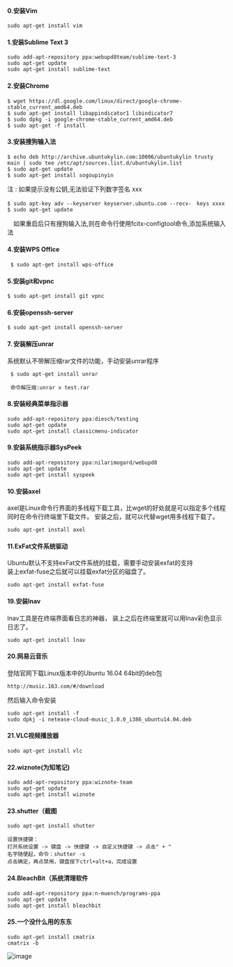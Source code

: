 
#### 0.安装Vim
```
sudo apt-get install vim  
```
#### 1.安装Sublime Text 3

```
sudo add-apt-repository ppa:webupd8team/sublime-text-3    
sudo apt-get update    
sudo apt-get install sublime-text   
```

#### 2.安装Chrome
```
$ wget https://dl.google.com/linux/direct/google-chrome-stable_current_amd64.deb
$ sudo apt-get install libappindicator1 libindicator7
$ sudo dpkg -i google-chrome-stable_current_amd64.deb 
$ sudo apt-get -f install
```
#### 3.安装搜狗输入法
```
$ echo deb http://archive.ubuntukylin.com:10006/ubuntukylin trusty main | sudo tee /etc/apt/sources.list.d/ubuntukylin.list
$ sudo apt-get update   
$ sudo apt-get install sogoupinyin
```
注  :  如果提示没有公钥,无法验证下列数字签名 xxx

```
$ sudo apt-key adv --keyserver keyserver.ubuntu.com --recv-　keys xxxx
$ sudo apt-get update
```


　如果重启后只有搜狗输入法,则在命令行使用fcitx-configtool命令,添加系统输入法
#### 4.安装WPS Office

```
 $ sudo apt-get install wps-office
```

#### 5.安装git和vpnc
```
$ sudo apt-get install git vpnc
```
#### 6.安装openssh-server
```
$ sudo apt-get install openssh-server
```

#### 7. 安装解压unrar
系统默认不带解压缩rar文件的功能，手动安装unrar程序
```
 $ sudo apt-get install unrar
 
 命令解压缩:unrar x test.rar  
```
#### 8.安装经典菜单指示器
```
sudo add-apt-repository ppa:diesch/testing  
sudo apt-get update  
sudo apt-get install classicmenu-indicator  
```

#### 9.安装系统指示器SysPeek
```
sudo add-apt-repository ppa:nilarimogard/webupd8    
sudo apt-get update    
sudo apt-get install syspeek    
```

#### 10.安装axel
axel是Linux命令行界面的多线程下载工具，比wget的好处就是可以指定多个线程同时在命令行终端里下载文件。
安装之后，就可以代替wget用多线程下载了。
```
sudo apt-get install axel  
```

#### 11.ExFat文件系统驱动
Ubuntu默认不支持exFat文件系统的挂载，需要手动安装exfat的支持<br/>
装上exfat-fuse之后就可以挂载exfat分区的磁盘了。
```
sudo apt-get install exfat-fuse  
```

#### 19.安装lnav
lnav工具是在终端界面看日志的神器，
装上之后在终端里就可以用lnav彩色显示日志了。
```
sudo apt-get install lnav  
```

#### 20.网易云音乐
登陆官网下载Linux版本中的Ubuntu 16.04 64bit的deb包

```
http://music.163.com/#/download
```
然后输入命令安装

```
sudo apt-get install -f
sudo dpkj -i netease-cloud-music_1.0.0_i386_ubuntu14.04.deb
```

#### 21.VLC视频播放器
```
sudo apt-get install vlc
```

#### 22.wiznote(为知笔记)

```
sudo add-apt-repository ppa:wiznote-team 
sudo apt-get update 
sudo apt-get install wiznote
```

#### 23.shutter（截图

```
sudo apt-get install shutter

设置快捷键： 
打开系统设置 -> 键盘 -> 快捷键 -> 自定义快捷键 -> 点击" + " 
名字随便起，命令：shutter -s 
点击确定，再点禁用，键盘按下ctrl+alt+a，完成设置
```
#### 24.BleachBit（系统清理软件

```
sudo add-apt-repository ppa:n-muench/programs-ppa
sudo apt-get update 
sudo apt-get install bleachbit 
```

#### 25.一个没什么用的东东

```
sudo apt-get install cmatrix
cmatrix -b
```
![image](http://upload-images.jianshu.io/upload_images/4279409-d8ad35e002384f60..png?imageMogr2/auto-orient/strip%7CimageView2/2/w/1240)
